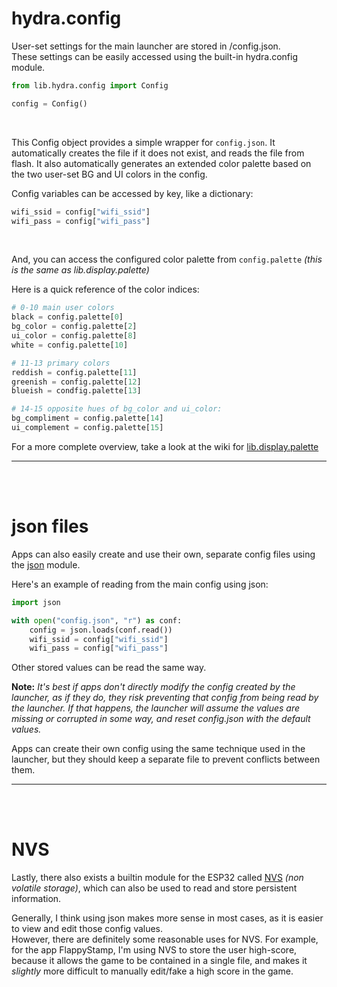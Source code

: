 # hydra.config

User-set settings for the main launcher are stored in /config.json.   
These settings can be easily accessed using the built-in hydra.config module.

``` Python
from lib.hydra.config import Config

config = Config()
```

<br />

This Config object provides a simple wrapper for `config.json`. It automatically creates the file if it does not exist, and reads the file from flash. It also automatically generates an extended color palette based on the two user-set BG and UI colors in the config.   

Config variables can be accessed by key, like a dictionary:
``` Python
wifi_ssid = config["wifi_ssid"]
wifi_pass = config["wifi_pass"]
```

<br />

And, you can access the configured color palette from `config.palette` *(this is the same as lib.display.palette)*

Here is a quick reference of the color indices: 
``` Python
# 0-10 main user colors
black = config.palette[0]
bg_color = config.palette[2]
ui_color = config.palette[8]
white = config.palette[10]

# 11-13 primary colors
reddish = config.palette[11]
greenish = config.palette[12]
blueish = condfig.palette[13]

# 14-15 opposite hues of bg_color and ui_color:
bg_compliment = config.palette[14]
ui_complement = config.palette[15]
```
For a more complete overview, take a look at the wiki for [lib.display.palette](https://github.com/echo-lalia/Cardputer-MicroHydra/wiki/Palette)

-----

<br /><br />

# json files

Apps can also easily create and use their own, separate config files using the [json](https://docs.micropython.org/en/latest/library/json.html) module.   

Here's an example of reading from the main config using json:
``` Python
import json

with open("config.json", "r") as conf:
    config = json.loads(conf.read())
    wifi_ssid = config["wifi_ssid"]
    wifi_pass = config["wifi_pass"]
```

Other stored values can be read the same way.

**Note:** *It's best if apps don't directly modify the config created by the launcher, as if they do, they risk preventing that config from being read by the launcher. If that happens, the launcher will assume the values are missing or corrupted in some way, and reset config.json with the default values.*

Apps can create their own config using the same technique used in the launcher, but they should keep a separate file to prevent conflicts between them.

-----

<br /><br />

# NVS

Lastly, there also exists a builtin module for the ESP32 called [NVS](https://docs.micropython.org/en/latest/library/esp32.html#non-volatile-storage) *(non volatile storage)*, which can also be used to read and store persistent information.   

Generally, I think using json makes more sense in most cases, as it is easier to view and edit those config values.   
However, there are definitely some reasonable uses for NVS. For example, for the app FlappyStamp, I'm using NVS to store the user high-score, because it allows the game to be contained in a single file, and makes it *slightly* more difficult to manually edit/fake a high score in the game. 